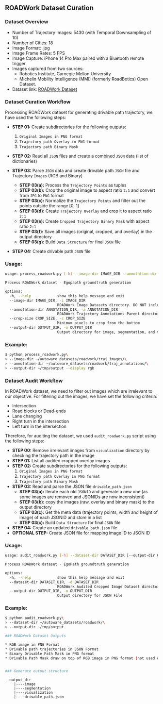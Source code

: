 ## ROADWork Dataset Curation

### Dataset Overview
* Number of Trajectory Images: 5430 (with Temporal Downsampling of 10)
* Number of Cities: 18
* Image Format: .jpg
* Image Frame Rates: 5 FPS
* Image Capture: iPhone 14 Pro Max paired with a Bluetooth remote trigger
* Images captured from two sources: 
    * Robotics Institute, Carnegie Mellon University
    * Michelin Mobility Intelligence (MMI) (formerly RoadBotics) Open Dataset.
* Dataset link: [ROADWork Dataset](https://kilthub.cmu.edu/articles/dataset/ROADWork_Data/26093197)

### Dataset Curation Workflow
Processing ROADWork dataset for generating drivable path trajectory, we have used the following steps:

* **STEP 01:** Create subdirectories for the following outputs:
    1. `Original Images in PNG format`
    2. `Trajectory path Overlay in PNG format`
    3. `Trajectory path Binary Mask`

* **STEP 02:** Read all `JSON` files and create a combined `JSON` data (list of dictionaries)
* **STEP 03:** Parse `JSON` data and create drivable path `JSON` file and Trajectory `Images` (RGB and Binary)
    * **STEP 03(a):** Process the `Trajectory Points` as tuples
    * **STEP 03(b):** Crop the original image to aspect ratio `2:1` and convert from `JPG` to `PNG` format
    * **STEP 03(c):** Normalize the `Trajectory Points` and filter out the points outside the range [0, 1]
    * **STEP 03(d):** Create `Trajectory Overlay` and crop it to aspect ratio `2:1`
    * **STEP 03(e):** Create `Cropped Trajectory Binary Mask` with aspect ratio `2:1`
    * **STEP 03(f):** Save all images (original, cropped, and overlay) in the output directory
    * **STEP 03(g):** Build `Data Structure` for final `JSON` file
* **STEP 04:** Create drivable path `JSON` file


### Usage:
```bash
usage: process_roadwork.py [-h] --image-dir IMAGE_DIR --annotation-dir ANNOTATION_DIR [--crop-size CROP_SIZE] [--output-dir OUTPUT_DIR]

Process ROADWork dataset - Egopapth groundtruth generation

options:
  -h, --help            show this help message and exit
  --image-dir IMAGE_DIR, -i IMAGE_DIR
                        ROADWork Image Datasets directory. DO NOT include subdirectories or files.
  --annotation-dir ANNOTATION_DIR, -a ANNOTATION_DIR
                        ROADWork Trajectory Annotations Parent directory. Do not include subdirectories or files.
  --crop-size CROP_SIZE, -c CROP_SIZE
                        Minimum pixels to crop from the bottom
  --output-dir OUTPUT_DIR, -o OUTPUT_DIR
                        Output directory for image, segmentation, and visualization 

```

### Example:
```bash
$ python process_roadwork.py\
> --image-dir ~/autoware_datasets/roadwork/traj_images/\
> --annotation-dir ~/autoware_datasets/roadwork/traj_annotations/\
> --output-dir ~/tmp/output --display rgb
```

### Dataset Audit Workflow
In ROADWork dataset, we need to filter out images which are irrelevant to our objective. For filtering out the images, we have set the following criteria:

* Intersection
* Road blocks or Dead-ends
* Lane changing
* Right turn in the intersection
* Left turn in the intersection

Therefore, for auditing the dataset, we used `audit_roadwork.py` script using the following steps:

* **STEP 00:** Remove irrelevant images from `visualization` directory by checking the trajectory path in the image
* **STEP 01:** List all audited cropped overlay images
* **STEP 02:** Create subdirectories for the following outputs:
    1. `Original Images in PNG format`
    2. `Trajectory path Overlay in PNG format`
    3. `Trajectory path Binary Mask`
* **STEP 03:** Read and parse the JSON file `drivable_path.json`
    * **STEP 03(a):** Iterate each old `JSONID` and generate a new one (as some images are removed and JSONIDs are now inconsistent) 
    * **STEP 03(b):** copy the images (raw, overlay and binary mask) to the output directory
    * **STEP 03(c):** Get the meta data (trajectory points, width and height of image) of each JSONID and store in a list
    * **STEP 03(c):** Build `Data Structure` for final `JSON` file
* **STEP 04:** Create an updated `drivable_path.json` file
* **OPTIONAL STEP:** Create JSON file for mapping image ID to JSON ID

### Usage:
```bash
usage: audit_roadwork.py [-h] --dataset-dir DATASET_DIR [--output-dir OUTPUT_DIR]

Process ROADWork dataset - EgoPath groundtruth generation

options:
  -h, --help            show this help message and exit
  --dataset-dir DATASET_DIR, -d DATASET_DIR
                        ROADWork Audited Cropped Image Dataset directory. DO NOT include subdirectories or files.
  --output-dir OUTPUT_DIR, -o OUTPUT_DIR
                        Output directory for JSON File
```

### Example:
```bash
$ python audit_roadwork.py\
> --dataset-dir ~/autoware_datasets/roadwork/\
> --output-dir ~/tmp/output

### ROADWork Dataset Outputs

* RGB image in PNG Format
* Drivable path trajectories in JSON Format
* Binary Drivable Path Mask in PNG format
* Drivable Path Mask draw on top of RGB image in PNG format (not used during training, only for data auditing purposes)


### Generate output structure
```
    --output_dir
        |----image
        |----segmentation
        |----visualization
        |----drivable_path.json
```